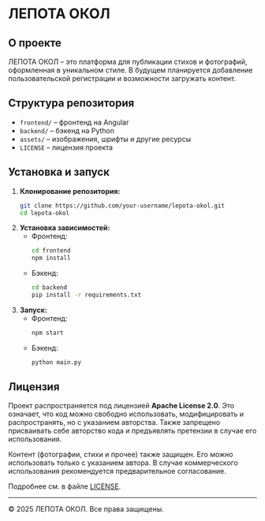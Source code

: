 # ЛЕПОТА ОКОЛ

## О проекте
ЛЕПОТА ОКОЛ – это платформа для публикации стихов и фотографий, оформленная в уникальном стиле. В будущем планируется добавление пользовательской регистрации и возможности загружать контент.

## Структура репозитория
- `frontend/` – фронтенд на Angular
- `backend/` – бэкенд на Python
- `assets/` – изображения, шрифты и другие ресурсы
- `LICENSE` – лицензия проекта

## Установка и запуск
1. **Клонирование репозитория:**
   ```bash
   git clone https://github.com/your-username/lepota-okol.git
   cd lepota-okol
   ```
2. **Установка зависимостей:**
   - Фронтенд:
     ```bash
     cd frontend
     npm install
     ```
   - Бэкенд:
     ```bash
     cd backend
     pip install -r requirements.txt
     ```
3. **Запуск:**
   - Фронтенд:
     ```bash
     npm start
     ```
   - Бэкенд:
     ```bash
     python main.py
     ```

## Лицензия
Проект распространяется под лицензией **Apache License 2.0**. Это означает, что код можно свободно использовать, модифицировать и распространять, но с указанием авторства. Также запрещено присваивать себе авторство кода и предъявлять претензии в случае его использования.

Контент (фотографии, стихи и прочее) также защищен. Его можно использовать только с указанием автора. В случае коммерческого использования рекомендуется предварительное согласование.

Подробнее см. в файле [LICENSE](LICENSE).

---

© 2025 ЛЕПОТА ОКОЛ. Все права защищены.

